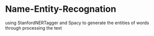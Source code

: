 # Name-Entity-Recognation
using StanfordNERTagger and Spacy to generate the entities of words through processing the text
